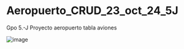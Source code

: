 # Aeropuerto_CRUD_23_oct_24_5J
Gpo 5.-J Proyecto aeropuerto tabla aviones

![image](https://github.com/user-attachments/assets/a930ea57-da70-4ce3-a2b5-0af9655888f9)


